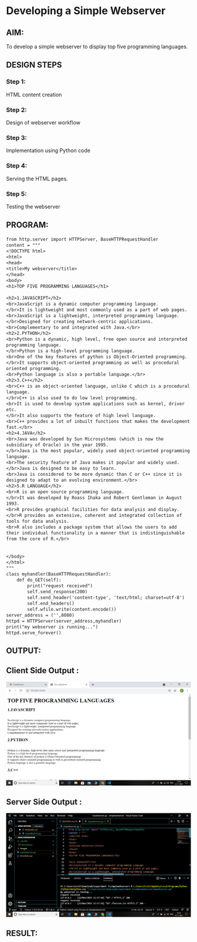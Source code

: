 # Developing a Simple Webserver
## AIM:
To develop a simple webserver to display top five programming languages. 

## DESIGN STEPS
### Step 1: 
HTML content creation
### Step 2:
Design of webserver workflow
### Step 3:
Implementation using Python code
### Step 4:
Serving the HTML pages.
### Step 5:
Testing the webserver

## PROGRAM:
```
from http.server import HTTPServer, BaseHTTPRequestHandler
content = """
<!DOCTYPE html>
<html>
<head>
<title>My webserver</title>
</head>
<body>
<h1>TOP FIVE PROGRAMMING LANGUAGES</h1>

<h2>1.JAVASCRIPT</h2>
<br>JavaScript is a dynamic computer programming language.
</br>It is lightweight and most commonly used as a part of web pages.
<br>JavaScript is a lightweight, interpreted programming language.
</br>Designed for creating network-centric applications.
<br>Complementary to and integrated with Java.</br>
<h2>2.PYTHON</h2>
<br>Python is a dynamic, high level, free open source and interpreted programming language.
</br>Python is a high-level programming language.
<br>One of the key features of python is Object-Oriented programming.
</br>It supports object-oriented programming as well as procedural oriented programming.
<br>Python language is also a portable language.</br>
<h2>3.C++</h2>
<br>C++ is an object-oriented language, unlike C which is a procedural language.
</br>C++ is also used to do low level programming. 
<br>It is used to develop system applications such as kernel, driver etc. 
</br>It also supports the feature of high level language. 
<br>C++ provides a lot of inbuilt functions that makes the development fast.</br>
<h2>4.JAVA</h2>
<br>Java was developed by Sun Microsystems (which is now the subsidiary of Oracle) in the year 1995. 
</br>Java is the most popular, widely used object-oriented programming language. 
<br>The security feature of Java makes it popular and widely used. 
</br>Java is designed to be easy to learn.
<br>Java is considered to be more dynamic than C or C++ since it is designed to adapt to an evolving environment.</br> 
<h2>5.R LANGUAGE</h2>
<br>R is an open source programming language. 
</br>It was developed by Roass Ihaka and Robert Gentleman in August 1993.
<br>R provides graphical facilities for data analysis and display.
</br>R provides an extensive, coherent and integrated collection of tools for data analysis.
<br>R also includes a package system that allows the users to add their individual functionality in a manner that is indistinguishable from the core of R.</br>


</body>
</html>
"""
class myhandler(BaseHTTPRequestHandler):
    def do_GET(self):
        print("request received")
        self.send_response(200)
        self.send_header('content-type', 'text/html; charset=utf-8')
        self.end_headers()
        self.wfile.write(content.encode())
server_address = ('',8080)
httpd = HTTPServer(server_address,myhandler)
print("my webserver is running...")
httpd.serve_forever()
```

## OUTPUT:

## Client Side Output :
![Output 1](./images/Output1.png)

## Server Side Output :
![Output 2](./images/Output2.png)

## RESULT:
